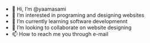 - 👋 Hi, I’m @yaamasami
- 👀 I’m interested in programing and designing websites
- 🌱 I’m currently learning software developmennt
- 💞️ I’m looking to collaborate on website designing
- 📫 How to reach me you through e-mail

<!---
yaamasami/yaamasami is a ✨ special ✨ repository because its `README.md` (this file) appears on your GitHub profile.
You can click the Preview link to take a look at your changes.
--->
